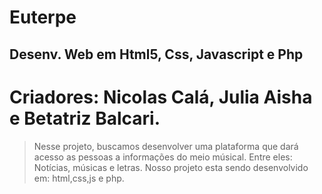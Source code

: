 # Euterpe
## Desenv. Web em Html5, Css, Javascript e Php
# Criadores: Nicolas Calá, Julia Aisha e Betatriz Balcari.

>Nesse projeto, buscamos desenvolver uma plataforma que dará acesso as pessoas a informações do meio músical. Entre eles: Notícias, músicas e letras.
> Nosso projeto esta sendo desenvolvido em: html,css,js e php.
